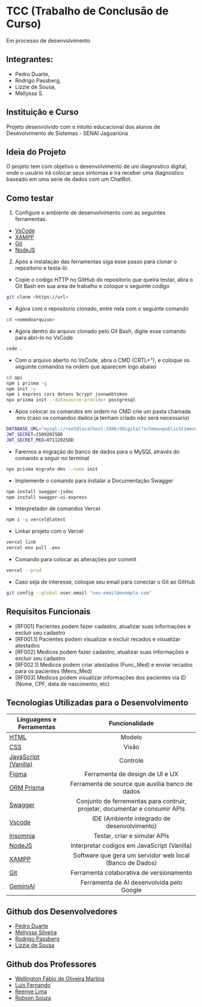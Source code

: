 # TCC (Trabalho de Conclusão de Curso)
Em processo de desenvolvimento

## Integrantes: 
* Pedro Duarte, 
* Rodrigo Passberg, 
* Lizzie de Sousa,
* Mellyssa S.

## Instituição e Curso
Projeto desenvolvido com o intuito educacional dos alunos de Desevolvimento de Sistemas - SENAI Jaguariúna 

## Ideia do Projeto
O projeto tem com objetivo o desenvolvimento de um diagnostico digital, onde o usuário irá colocar seus sintomas e ira receber uma diagnostico baseado em uma serie de dados com um ChatBot.

## Como testar 
1. Configure o ambiente de desenvolvimento com as seguintes ferramentas.

- [VsCode](https://code.visualstudio.com/)
- [XAMPP](https://www.apachefriends.org/pt_br/index.html)
- [Git](https://git-scm.com/downloads)
- [NodeJS](https://nodejs.org/pt)

2. Após a instalação das ferramentas siga esse passo para clonar o repositorio e testa-ló.

- Copie o codigo HTTP no GitHub do repositorio que queira testar, abra o Git Bash em sua area de trabalho e coloque o seguinte codígo

```bash
git clone <https://url>
```

- Agora com o repositorio clonado, entre nela com o seguinte comando

```bash
cd <nomedoarquivo>
```

- Agora dentro do arquivo clonado pelo Git Bash, digite esse comando para abri-lo no VsCode

```bash
code .
```

- Com o arquivo aberto no VsCode, abra o CMD (CRTL+"), e coloque os seguinte comandos na ordem que aparecem logo abaixo

```bash
cd api
npm i prisma -g
npm init -y
npm i express cors dotenv bcrypt jsonwebtoken
npx prisma init --datasource-provider postgresql
```

- Apos colocar os comandos em ordem no CMD crie um pasta chamada .env (caso os comandos dados ja tenham criado não será necessario)

```bash
DATABASE_URL="mysql://root@localhost:3306/ddigital?schema=public&timezone=UTC"
JWT_SECRET=15092025DD
JWT_SECRET_MED=07112025DD
```

- Faremos a migração do banco de dados para o MySQL através do comando a seguir no terminal

```bash
npx prisma migrate dev --name init
```

- Implemente o comando para instalar a Documentação Swagger 

```bash
npm install swagger-jsdoc
npm install swagger-ui-express
```

- Interpretador de comandos Vercel

```bash
npm i -g vercel@latest
```

- Linkar projeto com o Vercel

```bash
vercel link
vercel env pull .env
```

- Comando para colocar as alterações por commit

```bash
vercel --prod
```

- Caso seja de interesse, coloque seu email para conectar o Git ao GitHub

```bash
git config --global user.email "seu-email@exemplo.com"
```

## Requisitos Funcionais
- [RF001] Pacientes podem fazer cadastro, atualizar suas informações e excluir seu cadastro
- [RF001.1] Pacientes podem visualizar e excluir recados e visualizar atestados
- [RF002] Medicos podem fazer cadastro, atualizar suas informações e excluir seu cadastro
- [RF002.1] Medicos podem criar atestados (Func_Med) e enviar recados para os pacientes (Mens_Med)
- [RF003] Medicos podem visualizar informações dos pacientes via ID (Nome, CPF, data de nascimento, etc)


## Tecnologias Utilizadas para o Desenvolvimento
| Linguagens e Ferramentas  | Funcionalidade |
| ------------- |:-------------:|
| [HTML](https://html.spec.whatwg.org/multipage/) | Modelo     |
| [CSS](https://www.w3.org/Style/CSS/Overview.en.html)    | Visão |
| [JavaScript (Vanilla)](https://262.ecma-international.org/)  | Controle |
| [Figma](https://www.figma.com/pt-br/)    | Ferramenta de design de UI e UX |
| [ORM Prisma](https://262.ecma-international.org/)  | Ferramenta de source que auxilia banco de dados |
| [Swagger](https://swagger.io/)  | Conjunto de ferrementas para contruir, projetar, documentar e consumir APIs |
| [Vscode](https://code.visualstudio.com/)    | IDE (Ambiente integrado de desenvolvimento) |
| [Insomnia](https://insomnia.rest/download)   | Testar, criar e simular APIs |
| [NodeJS](https://nodejs.org/pt)    | Interpretar codigos em JavaScript (Vanilla) |
| [XAMPP](https://www.apachefriends.org/pt_br/index.html)    | Software que gera um servidor web local (Banco de Dados) |
| [Git](https://git-scm.com/downloads)    | Ferramenta colaborativa de versionamento |
| [GeminiAI](https://gemini.google.com/app?hl=pt-BR)    | Ferramenta de AI desenvolvida pelo Google |

## Github dos Desenvolvedores
* [Pedro Duarte](https://github.com/PedroDNRusso)
* [Mellyssa Silveira](https://github.com/mellyssaS)
* [Rodrigo Passberg](https://github.com/RodrigoPassberg)
* [Lizzie de Sousa](https://github.com/BigLizziee)

## Github dos Professores
* [Wellington Fábio de Oliveira Martins](https://github.com/wellifabio)
* [Luís Fernando](https://github.com/luisfernandospoljaric)
* [Reenye Lima](https://github.com/ReenyeLima)
* [Robson Souza](https://github.com/robsonbsouzaa)